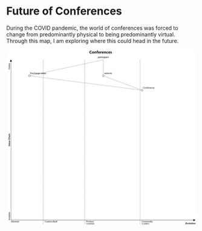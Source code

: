 # Future of Conferences

During the COVID pandemic, the world of conferences was forced to change from predominantly physical to being
predominantly virtual.  Through this map, I am exploring where this could head in the future.

<img src="Future of Conferences.png">